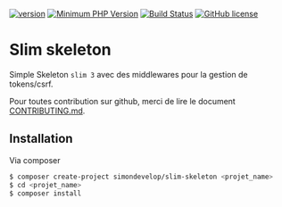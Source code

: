 [![version](https://img.shields.io/badge/Version-1.1-brightgreen.svg)](https://github.com/SimonDevelop/slim-skeleton/releases/tag/1.1)
[![Minimum PHP Version](https://img.shields.io/badge/php-%3E%3D%205.5-8892BF.svg)](https://php.net/)
[![Build Status](https://travis-ci.org/SimonDevelop/slim-skeleton.svg?branch=master)](https://travis-ci.org/SimonDevelop/slim-skeleton)
[![GitHub license](https://img.shields.io/badge/License-MIT-blue.svg)](https://github.com/SimonDevelop/slim-skeleton/blob/master/LICENSE)
# Slim skeleton

Simple Skeleton `slim 3` avec des middlewares pour la gestion de tokens/csrf.

Pour toutes contribution sur github, merci de lire le document [CONTRIBUTING.md](https://github.com/SimonDevelop/slim-skeleton/blob/master/CONTRIBUTING.md).

## Installation

Via composer

``` bash
$ composer create-project simondevelop/slim-skeleton <projet_name>
$ cd <projet_name>
$ composer install
```
